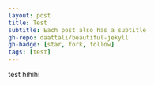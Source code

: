 ```yaml
---
layout: post
title: Test
subtitle: Each post also has a subtitle
gh-repo: daattali/beautiful-jekyll
gh-badge: [star, fork, follow]
tags: [test]
---
```

test hihihi
